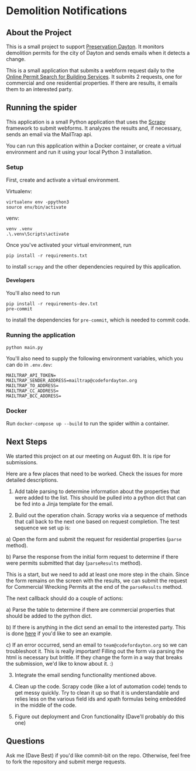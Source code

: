 # Demolition Notifications

## About the Project

This is a small project to support [Preservation Dayton](https://www.preservationdayton.com/). It monitors demolition permits for the city of Dayton and sends emails when it detects a change.

This is a small application that submits a webform request daily to the [Online Permit Search for Building Services](https://aca-prod.accela.com/DAYTON/Cap/CapHome.aspx?module=Building&TabName=Building). It submits 2 requests, one for commercial and one residential properties. If there are results, it emails them to an interested party.

## Running the spider

This application is a small Python application that uses the [Scrapy](https://scrapy.org/) framework to submit webforms. It analyzes the results and, if necessary, sends an email via the MailTrap api.

You can run this application within a Docker container, or create a virtual environment and run it using your local Python 3 installation.

### Setup

First, create and activate a virtual environment.

Virtualenv:

```
virtualenv env -ppython3
source env/bin/activate
```

venv:

```
venv .venv
.\.venv\Scripts\activate
```

Once you've activated your virtual environment, run

```
pip install -r requirements.txt
```

to install `scrapy` and the other dependencies required by this application.

#### Developers

You'll also need to run

```
pip install -r requirements-dev.txt
pre-commit
```

to install the dependencies for `pre-commit`, which is needed to commit code.

### Running the application

```
python main.py
```

You'll also need to supply the following environment variables, which you can do in `.env.dev`:

```
MAILTRAP_API_TOKEN=
MAILTRAP_SENDER_ADDRESS=mailtrap@codefordayton.org
MAILTRAP_TO_ADDRESS=
MAILTRAP_CC_ADDRESS=
MAILTRAP_BCC_ADDRESS=
```

### Docker

Run `docker-compose up --build` to run the spider within a container.

## Next Steps

We started this project on at our meeting on August 6th. It is ripe for submissions.

Here are a few places that need to be worked. Check the issues for more detailed descriptions.

1. Add table parsing to determine information about the properties that were added to the list. This should be pulled into a python dict that can be fed into a Jinja template for the email.

2. Build out the operation chain. Scrapy works via a sequence of methods that call back to the next one based on request completion. The test sequence we set up is:

a) Open the form and submit the request for residential properties (`parse` method).

b) Parse the response from the initial form request to determine if there were permits submitted that day (`parseResults` method).

This is a start, but we need to add at least one more step in the chain. Since the form remains on the screen with the results, we can submit the request for Commercial Wrecking Permits at the end of the `parseResults` method.

The next callback should do a couple of actions:

a) Parse the table to determine if there are commercial properties that should be added to the python dict.

b) If there is anything in the dict send an email to the interested party. This is done [here](https://github.com/codefordayton/dhrn-address-lookup/blob/main/dhrn-functions/packages/dhrn/sendmail/__main__.py) if you'd like to see an example.

c) If an error occurred, send an email to `team@codefordayton.org` so we can troubleshoot it. This is really important! Filling out the form via parsing the html is necessary but brittle. If they change the form in a way that breaks the submission, we'd like to know about it. :)

3. Integrate the email sending functionality mentioned above.

4. Clean up the code. Scrapy code (like a lot of automation code) tends to get messy quickly. Try to clean it up so that it is understandable and relies less on the various field ids and xpath formulas being embedded in the middle of the code.

5. Figure out deployment and Cron functionality (Dave'll probably do this one)

## Questions

Ask me (Dave Best) if you'd like commit-bit on the repo. Otherwise, feel free to fork the repository and submit merge requests.
